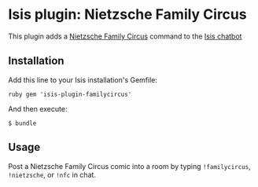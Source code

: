 # Isis plugin: Nietzsche Family Circus

This plugin adds a [Nietzsche Family Circus](http://www.nietzschefamilycircus.com) command to the [Isis chatbot](https://github.com/silentgrowl/isis)

## Installation

Add this line to your Isis installation's Gemfile:

``ruby
gem 'isis-plugin-familycircus'
``

And then execute:

    $ bundle

## Usage

Post a Nietzsche Family Circus comic into a room by typing ```!familycircus```, ```!nietzsche```, or ```!nfc``` in chat.
